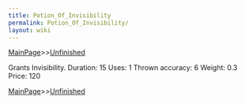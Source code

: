```yaml
---
title: Potion_Of_Invisibility
permalink: Potion_Of_Invisibility/
layout: wiki
---
```


[MainPage](/keeperrl_wiki/ "wikilink")>>[Unfinished](/keeperrl_wiki/Unfinished "wikilink")

 Grants Invisibility.
 Duration: 15
 Uses: 1
 Thrown accuracy: 6
 Weight: 0.3
 Price: 120

[MainPage](/keeperrl_wiki/ "wikilink")>>[Unfinished](/keeperrl_wiki/Unfinished "wikilink")

